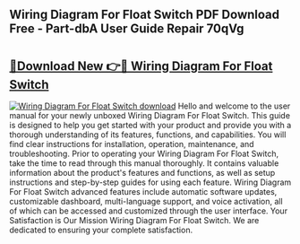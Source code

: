 ## Wiring Diagram For Float Switch PDF Download Free - Part-dbA User Guide Repair 70qVg

# <h2><a href="http://dfh6pa1.blite.top/?on=Wiring+Diagram+For+Float+Switch">🔗Download New 👉🔴 Wiring Diagram For Float Switch</a></h2>

[![Wiring Diagram For Float Switch download](https://i.imgur.com/lujVjoI.png)](http://dfh6pa1.blite.top/?on=Wiring+Diagram+For+Float+Switch)
Hello and welcome to the user manual for your newly unboxed Wiring Diagram For Float Switch. This guide is designed to help you get started with your product and provide you with a thorough understanding of its features, functions, and capabilities. You will find clear instructions for installation, operation, maintenance, and troubleshooting. Prior to operating your Wiring Diagram For Float Switch, take the time to read through this manual thoroughly. It contains valuable information about the product's features and functions, as well as setup instructions and step-by-step guides for using each feature. Wiring Diagram For Float Switch advanced features include automatic software updates, customizable dashboard, multi-language support, and voice activation, all of which can be accessed and customized through the user interface. Your Satisfaction is Our Mission Wiring Diagram For Float Switch. We are dedicated to ensuring your complete satisfaction.
